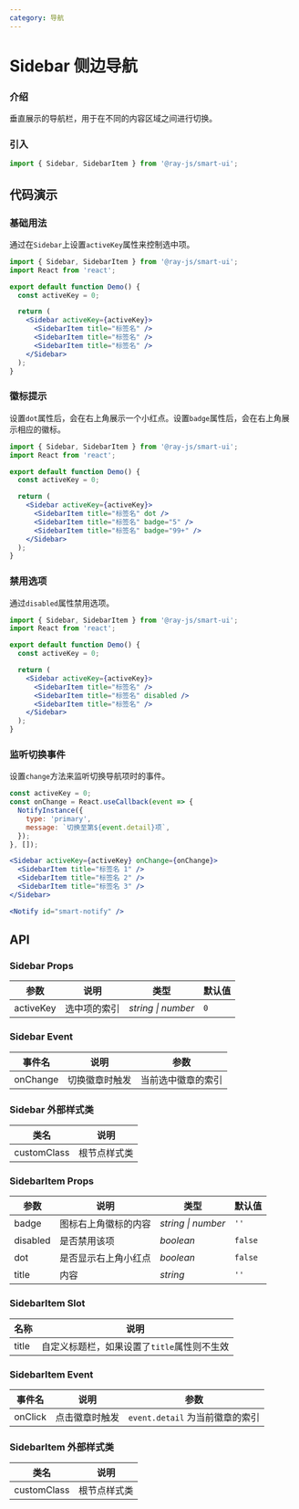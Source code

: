 ```yaml
---
category: 导航
---
```


# Sidebar 侧边导航

### 介绍

垂直展示的导航栏，用于在不同的内容区域之间进行切换。

### 引入

```jsx
import { Sidebar, SidebarItem } from '@ray-js/smart-ui';
```

## 代码演示

### 基础用法

通过在`Sidebar`上设置`activeKey`属性来控制选中项。

```jsx
import { Sidebar, SidebarItem } from '@ray-js/smart-ui';
import React from 'react';

export default function Demo() {
  const activeKey = 0;

  return (
    <Sidebar activeKey={activeKey}>
      <SidebarItem title="标签名" />
      <SidebarItem title="标签名" />
      <SidebarItem title="标签名" />
    </Sidebar>
  );
}
```

### 徽标提示

设置`dot`属性后，会在右上角展示一个小红点。设置`badge`属性后，会在右上角展示相应的徽标。

```jsx
import { Sidebar, SidebarItem } from '@ray-js/smart-ui';
import React from 'react';

export default function Demo() {
  const activeKey = 0;

  return (
    <Sidebar activeKey={activeKey}>
      <SidebarItem title="标签名" dot />
      <SidebarItem title="标签名" badge="5" />
      <SidebarItem title="标签名" badge="99+" />
    </Sidebar>
  );
}
```

### 禁用选项

通过`disabled`属性禁用选项。

```jsx
import { Sidebar, SidebarItem } from '@ray-js/smart-ui';
import React from 'react';

export default function Demo() {
  const activeKey = 0;

  return (
    <Sidebar activeKey={activeKey}>
      <SidebarItem title="标签名" />
      <SidebarItem title="标签名" disabled />
      <SidebarItem title="标签名" />
    </Sidebar>
  );
}
```

### 监听切换事件

设置`change`方法来监听切换导航项时的事件。

```jsx
const activeKey = 0;
const onChange = React.useCallback(event => {
  NotifyInstance({
    type: 'primary',
    message: `切换至第${event.detail}项`,
  });
}, []);

<Sidebar activeKey={activeKey} onChange={onChange}>
  <SidebarItem title="标签名 1" />
  <SidebarItem title="标签名 2" />
  <SidebarItem title="标签名 3" />
</Sidebar>

<Notify id="smart-notify" />
```

## API

### Sidebar Props

| 参数      | 说明         | 类型               | 默认值 |
| --------- | ------------ | ------------------ | ------ |
| activeKey | 选中项的索引 | _string \| number_ | `0`    |

### Sidebar Event

| 事件名   | 说明           | 参数               |
| -------- | -------------- | ------------------ |
| onChange | 切换徽章时触发 | 当前选中徽章的索引 |

### Sidebar 外部样式类

| 类名        | 说明         |
| ----------- | ------------ |
| customClass | 根节点样式类 |

### SidebarItem Props

| 参数     | 说明                 | 类型               | 默认值  |
| -------- | -------------------- | ------------------ | ------- |
| badge    | 图标右上角徽标的内容 | _string \| number_ | `''`    |
| disabled | 是否禁用该项         | _boolean_          | `false` |
| dot      | 是否显示右上角小红点 | _boolean_          | `false` |
| title    | 内容                 | _string_           | `''`    |

### SidebarItem Slot

| 名称  | 说明                                        |
| ----- | ------------------------------------------- |
| title | 自定义标题栏，如果设置了`title`属性则不生效 |

### SidebarItem Event

| 事件名  | 说明           | 参数                            |
| ------- | -------------- | ------------------------------- |
| onClick | 点击徽章时触发 | `event.detail` 为当前徽章的索引 |

### SidebarItem 外部样式类

| 类名        | 说明         |
| ----------- | ------------ |
| customClass | 根节点样式类 |
